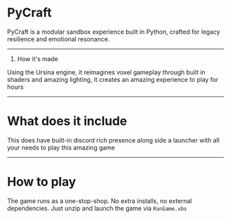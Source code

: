 # PyCraft

PyCraft is a modular sandbox experience built in Python, crafted for legacy resilience and emotional resonance.

---

1. How it's made

Using the Ursina engine, it reimagines voxel gameplay through built in shaders and amazing lighting, it creates an amazing experience to play for hours

---

# What does it include

This does have built-in discord rich presence along side a launcher with all your needs to play this amazing game

---

# How to play

The game runs as a one-stop-shop. No extra installs, no external dependencies. Just unzip and launch the game via `RunGame.vbs`